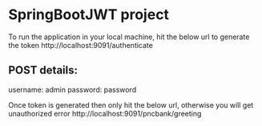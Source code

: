 SpringBootJWT project
=====================
To run the application in your local machine, hit the below url to generate the token
http://localhost:9091/authenticate

POST details:
-------------
username: admin
password: password

Once token is generated then only hit the below url, otherwise you will get unauthorized error
http://localhost:9091/pncbank/greeting
